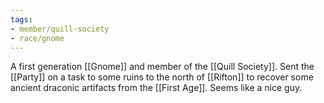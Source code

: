 ```yaml
---
tags:
- member/quill-society
- race/gnome
---
```

A first generation [[Gnome]] and member of the [[Quill Society]]. Sent the [[Party]] on a task to some ruins to the north of [[Rifton]] to recover some ancient draconic artifacts from the [[First Age]]. Seems like a nice guy.